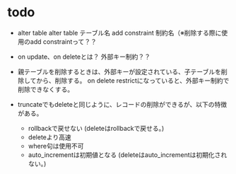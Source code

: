 # todo
- alter table alter table テーブル名 add constraint 制約名（※削除する際に使用のadd constraintって？？

- on update、on deleteとは？ 外部キー制約？？

- 親テーブルを削除するときは、外部キーが設定されている、子テーブルを削除してから、削除する。  on delete restrictになっていると、外部キー制約で削除できなくする。

- truncateでもdeleteと同じように、レコードの削除ができるが、以下の特徴がある。
    - rollbackで戻せない (deleteはrollbackで戻せる。)
    - deleteより高速
    - where句は使用不可
    - auto_incrementは初期値となる (deleteはauto_incrementは初期化されない。)
